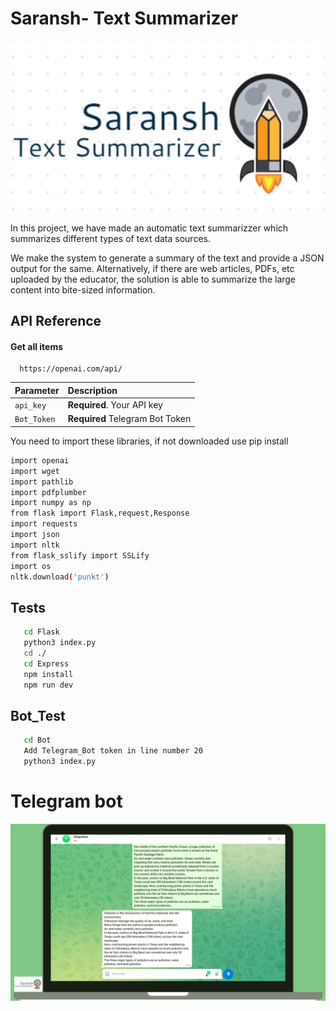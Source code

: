 #  Saransh- Text Summarizer

<img src="Media/Screenshot (499).png"></img><br>

In this project, we have made an automatic text summarizzer which summarizes different types of text data sources.

 We make the system to generate a summary of the text and provide a JSON output for the same. Alternatively, if there are web articles, PDFs, etc uploaded by the educator, the solution is able to summarize the large content into bite-sized information.


## API Reference

#### Get all items

```http
  https://openai.com/api/
```

| Parameter |Description                |
| :-------- |:------------------------- |
| `api_key` | **Required**. Your API key |
| `Bot_Token` | **Required** Telegram Bot Token |   

You need to import these libraries, if not downloaded use pip install
```bash
import openai
import wget
import pathlib
import pdfplumber
import numpy as np
from flask import Flask,request,Response
import requests
import json
import nltk
from flask_sslify import SSLify
import os
nltk.download('punkt')
```
## Tests



```bash
   cd Flask
   python3 index.py
   cd ./
   cd Express
   npm install
   npm run dev
```
 
## Bot_Test
 ```bash
    cd Bot
    Add Telegram_Bot token in line number 20
    python3 index.py
 ``` 
 
#  Telegram bot

<img src="Media/Screenshot (501).png"></img><br>
